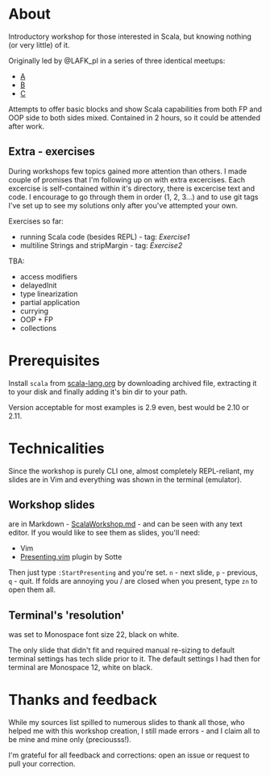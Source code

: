 # About

Introductory workshop for those interested in Scala, but knowing nothing (or very little) of it.

Originally led by @LAFK_pl in a series of three identical meetups:
* [A](http://www.meetup.com/Lambda-Lounge-Krakow/events/222286731/)
* [B](http://www.meetup.com/Lambda-Lounge-Krakow/events/222286776/)
* [C](http://www.meetup.com/Lambda-Lounge-Krakow/events/222286818/)

Attempts to offer basic blocks and show Scala capabilities from both FP and OOP side to both sides mixed.
Contained in 2 hours, so it could be attended after work.

## Extra - exercises
During workshops few topics gained more attention than others. I made couple of promises that I'm following up on with extra excercises. Each excercise is self-contained within it's directory, there is excercise text and code. I encourage to go through them in order (1, 2, 3...) and to use git tags I've set up to see my solutions only after you've attempted your own.

Exercises so far:

* running Scala code (besides REPL) - tag: _Exercise1_
* multiline Strings and stripMargin - tag: _Exercise2_

TBA:

* access modifiers
* delayedInit
* type linearization
* partial application
* currying
* OOP + FP
* collections

# Prerequisites

Install `scala` from [scala-lang.org](http://scala-lang.org) by downloading archived file, extracting it to your disk and finally adding it's bin dir to your path.

Version acceptable for most examples is 2.9 even, best would be 2.10 or 2.11.

# Technicalities
Since the workshop is purely CLI one, almost completely REPL-reliant, my slides are in Vim and everything was shown in the terminal (emulator).

## Workshop slides
are in Markdown - [ScalaWorkshop.md](https://github.com/lambda-lounge-krakow/scala-intro-4-complete-newbies/blob/master/ScalaWorkshop.md) - and can be seen with any text editor. If you would like to see them as slides, you'll need:
* Vim
* [Presenting.vim](https://github.com/sotte/presenting.vim) plugin by Sotte

Then just type `:StartPresenting` and you're set. `n` - next slide, `p` - previous, `q` - quit.
If folds are annoying you / are closed when you present, type `zn` to open them all.

## Terminal's 'resolution'
was set to Monospace font size 22, black on white.

The only slide that didn't fit and required manual re-sizing to default terminal settings has tech slide prior to it.
The default settings I had then for terminal are Monospace 12, white on black.

# Thanks and feedback
While my sources list spilled to numerous slides to thank all those, who helped me with this workshop creation, I still made errors - and I claim all to be mine and mine only (preciousss!). 

I'm grateful for all feedback and corrections: open an issue or request to pull your correction.
